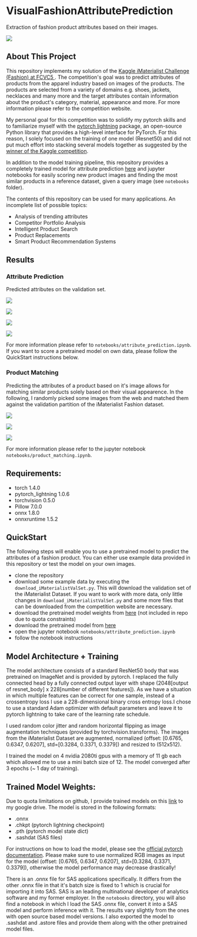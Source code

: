 # VisualFashionAttributePrediction
Extraction of fashion product attributes based on their images.

![](MISC/header.png)


## About This Project
This repository implements my solution of the <a href="https://www.kaggle.com/c/imaterialist-challenge-fashion-2018">Kaggle iMaterialist Challenge (Fashion) at FCVC5 </a>. The competition's goal was to predict attributes of products from the apparel industry based on images of the products. The products are selected from a variety of domains e.g. shoes, jackets, necklaces and many more and the target attributes contain information about the product's category, material, appearance and more. For more information please refer to the competition website.

My personal goal for this competition was to solidify my pytorch skills and to familiarize myself with the <a href="https://github.com/PyTorchLightning/pytorch-lightning">pytorch lightning</a> package, an open-source Python library that provides a high-level interface for PyTorch. For this reason, I solely focused on the training of one model (Resnet50) and did not put much effort into stacking several models together as suggested by the <a href="https://www.kaggle.com/c/imaterialist-challenge-fashion-2018/discussion/57944">winner of the Kaggle competition<a/>.

In addition to the model training pipeline, this repository provides a completely trained model for attribute prediction <a href="https://drive.google.com/drive/folders/1EdsssrHV3g1cCNSLd2zke3qwBdNVCOjj?usp=sharing">here</a> and jupyter notebooks for easily scoring new product images and finding the most similar products in a reference dataset, given a query image (see `notebooks` folder). 

The contents of this repository can be used for many applications. An incomplete list of possible topics:

- Analysis of trending attributes
- Competitor Portfolio Analysis
- Intelligent Product Search
- Product Replacements
- Smart Product Recommendation Systems


## Results
### Attribute Prediction
Predicted attributes on the validation set.

![](MISC/scoring_examples/1.PNG)

![](MISC/scoring_examples/2.PNG)

![](MISC/scoring_examples/3.PNG)

![](MISC/scoring_examples/4.PNG)

For more information please refer to `notebooks/attribute_prediction.ipynb`. If you want to score a pretrained model on own data, please follow the QuickStart instructions below.

### Product Matching
Predicting the attributes of a product based on it's image allows for matching similar products solely based on their visual appearence. In the following, I randomly picked some images from the web and matched them against the validation partition of the iMaterialist Fashion dataset.

![](MISC/matching_examples/matching_example.png)

![](MISC/matching_examples/matching_example_1.png)

![](MISC/matching_examples/matching_example_2.png)

For more information please refer to the jupyter notebook `notebooks/product_matching.ipynb`.

## Requirements:
- torch 1.4.0
- pytorch_lightning 1.0.6
- torchvision 0.5.0
- Pillow 7.0.0
- onnx 1.8.0
- onnxruntime 1.5.2

## QuickStart
The following steps will enable you to use a pretrained model to predict the attributes of a fashion product. You can either use example data provided in this repository or test the model on your own images.

- clone the repository
- download some example data by executing the `download_iMaterialistValSet.py`. This will download the validation set of the iMaterialist Dataset. If you want to work with more data, only little changes in `download_iMaterialistValSet.py` and some more files that can be downloaded from the competition website are necessary.
- download the pretrained model weights from <a href="https://drive.google.com/drive/folders/1EdsssrHV3g1cCNSLd2zke3qwBdNVCOjj?usp=sharing">here</a> (not included in repo due to quota constraints)
- download the pretrained model from <a href="https://drive.google.com/drive/folders/1EdsssrHV3g1cCNSLd2zke3qwBdNVCOjj?usp=sharing">here</a>
- open the jupyter notebook `notebooks/attribute_prediction.ipynb`
- follow the notebook instructions

## Model Architecture + Training
The model architecture consists of a standard ResNet50 body that was pretrained on ImageNet and is provided by pytorch. I replaced the fully connected head by a fully connected output layer with shape (2048[output of resnet_body] x 228[number of different features]). As we have a situation in which multiple features can be correct for one sample, instead of a crossentropy loss I use a 228-dimensional binary cross entropy loss.I chose to use a standard Adam optimizer with default parameters and leave it to pytorch lightning to take care of the learning rate schedule. 

I used random color jitter and random horizontal flipping as image augmentation techniques (provided by torchvision.transforms). The images from the iMaterialist Dataset are augmented, normalized (offset: [0.6765, 0.6347, 0.6207], std=[0.3284, 0.3371, 0.3379]) and resized to (512x512).  

I trained the model on 4 nvidia 2080ti gpus with a memory of 11 gb each which allowed me to use a mini batch size of 12. The model converged after 3 epochs (~ 1 day of training).

## Trained Model Weights:
Due to quota limitations on github, I provide trained models on this <a href="https://drive.google.com/drive/folders/1EdsssrHV3g1cCNSLd2zke3qwBdNVCOjj?usp=sharing">link</a> to my google drive. The model is stored in the following formats:

- .onnx
- .chkpt (pytorch lightning checkpoint)
- .pth (pytorch model state dict)
- .sashdat (SAS files)

For instructions on how to load the model, please see the <a href="https://pytorch.org/tutorials/beginner/saving_loading_models.html">official pytorch documentation</a>. Please make sure to use normalized RGB images as input for the model (offset: [0.6765, 0.6347, 0.6207], std=[0.3284, 0.3371, 0.3379]), otherwise the model performance may decrease drastically!

There is an .onnx file for SAS applications specifically. It differs from the other .onnx file in that it's batch size is fixed to 1 which is crucial for importing it into SAS. SAS is an leading multinational developer of analytics software and my former employer. In the `notebooks` directory, you will also find a notebook in which I load the SAS .onnx file, convert it into a SAS model and perform inference with it. The results vary slightly from the ones with open source based model versions. I also exported the model to .sashdat and .astore files and provide them along with the other pretrained model files. 


